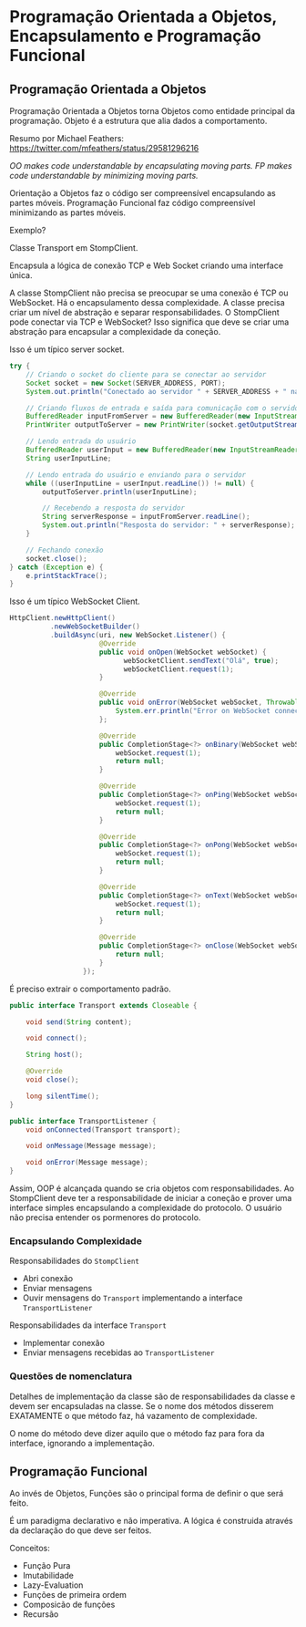 # Programação Orientada a Objetos, Encapsulamento e Programação Funcional

## Programação Orientada a Objetos
Programação Orientada a Objetos torna Objetos como entidade principal da programação. Objeto é a estrutura que alia dados a comportamento.

Resumo por Michael Feathers: 
https://twitter.com/mfeathers/status/29581296216

_OO makes code understandable by encapsulating moving parts. FP makes code understandable by minimizing moving parts._

Orientação a Objetos faz o código ser compreensível encapsulando as partes móveis. Programação Funcional faz código compreensível minimizando as partes móveis.

Exemplo?

Classe Transport em StompClient.

Encapsula a lógica de conexão TCP e Web Socket criando uma interface única.

A classe StompClient não precisa se preocupar se uma conexão é TCP ou WebSocket. Há o encapsulamento dessa complexidade. A classe precisa criar um nível de abstração e separar responsabilidades. O StompClient pode conectar via TCP e WebSocket? Isso significa que deve se criar uma abstração para encapsular a complexidade da coneção.

Isso é um típico server socket.

```java
try {
    // Criando o socket do cliente para se conectar ao servidor
    Socket socket = new Socket(SERVER_ADDRESS, PORT);
    System.out.println("Conectado ao servidor " + SERVER_ADDRESS + " na porta " + PORT);

    // Criando fluxos de entrada e saída para comunicação com o servidor
    BufferedReader inputFromServer = new BufferedReader(new InputStreamReader(socket.getInputStream()));
    PrintWriter outputToServer = new PrintWriter(socket.getOutputStream(), true);

    // Lendo entrada do usuário
    BufferedReader userInput = new BufferedReader(new InputStreamReader(System.in));
    String userInputLine;

    // Lendo entrada do usuário e enviando para o servidor
    while ((userInputLine = userInput.readLine()) != null) {
        outputToServer.println(userInputLine);

        // Recebendo a resposta do servidor
        String serverResponse = inputFromServer.readLine();
        System.out.println("Resposta do servidor: " + serverResponse);
    }

    // Fechando conexão
    socket.close();
} catch (Exception e) {
    e.printStackTrace();
}
```

Isso é um típico WebSocket Client.

```java
HttpClient.newHttpClient()
          .newWebSocketBuilder()
          .buildAsync(uri, new WebSocket.Listener() {
                      @Override
                      public void onOpen(WebSocket webSocket) {
                            webSocketClient.sendText("Olá", true);
                            webSocketClient.request(1);
                      }

                      @Override
                      public void onError(WebSocket webSocket, Throwable error) {
                          System.err.println("Error on WebSocket connection! " + error.getMessage());
                      };

                      @Override
                      public CompletionStage<?> onBinary(WebSocket webSocket, ByteBuffer data, boolean last) {
                          webSocket.request(1);
                          return null;
                      }

                      @Override
                      public CompletionStage<?> onPing(WebSocket webSocket, ByteBuffer message) {
                          webSocket.request(1);
                          return null;
                      }

                      @Override
                      public CompletionStage<?> onPong(WebSocket webSocket, ByteBuffer message) {
                          webSocket.request(1);
                          return null;
                      }

                      @Override
                      public CompletionStage<?> onText(WebSocket webSocket, CharSequence data, boolean last) {
                          webSocket.request(1);
                          return null;
                      }

                      @Override
                      public CompletionStage<?> onClose(WebSocket webSocket, int statusCode, String reason) {
                          return null;
                      }
                  });
```

É preciso extrair o comportamento padrão.

```java
public interface Transport extends Closeable {

    void send(String content);

    void connect();

    String host();

    @Override
    void close();

    long silentTime();
}

public interface TransportListener {
    void onConnected(Transport transport);

    void onMessage(Message message);

    void onError(Message message);
}
```

Assim, OOP é alcançada quando se cria objetos com responsabilidades. Ao StompClient deve ter a responsabilidade de iniciar a coneção e prover uma interface simples encapsulando a complexidade do protocolo. O usuário não precisa entender os pormenores do protocolo.

### Encapsulando Complexidade

Responsabilidades do `StompClient`
* Abri conexão
* Enviar mensagens
* Ouvir mensagens do `Transport` implementando a interface `TransportListener`

Responsabilidades da interface `Transport`
* Implementar conexão
* Enviar mensagens recebidas ao `TransportListener`

### Questões de nomenclatura

Detalhes de implementação da classe são de responsabilidades da classe e devem ser encapsuladas na classe.
Se o nome dos métodos disserem EXATAMENTE o que método faz, há vazamento de complexidade.

O nome do método deve dizer aquilo que o método faz para fora da interface, ignorando a implementação.

## Programação Funcional

Ao invés de Objetos, Funções são o principal forma de definir o que será feito. 

É um paradigma declarativo e não imperativa. A lógica é construida através da declaração do que deve ser feitos.

Conceitos:

* Função Pura
* Imutabilidade
* Lazy-Evaluation
* Funções de primeira ordem
* Composicão de funções
* Recursão